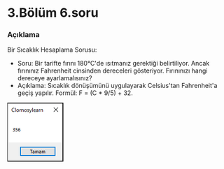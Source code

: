 # 3.Bölüm 6.soru

### Açıklama

Bir Sıcaklık Hesaplama Sorusu:
* Soru: Bir tarifte fırını 180°C'de ısıtmanız gerektiği belirtiliyor. Ancak fırınınız Fahrenheit cinsinden dereceleri gösteriyor. Fırınınızı hangi dereceye ayarlamalısınız?
* Açıklama: Sıcaklık dönüşümünü uygulayarak Celsius'tan Fahrenheit'a geçiş yapılır. Formül: F = (C * 9/5) + 32.

![Bolum 3-Soru 6](Bolum3_6.png)